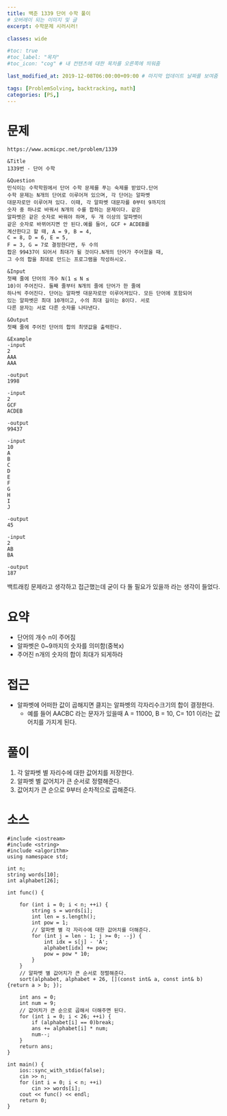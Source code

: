 ```yaml
---
title: 백준 1339 단어 수학 풀이
# 오버레이 되는 이미지 및 글
excerpt: 수학문제 시러시러!

classes: wide

#toc: true
#toc_label: "목차"
#toc_icon: "cog" # 내 컨텐츠에 대한 목차를 오른쪽에 띄워줌

last_modified_at: 2019-12-08T06:00:00+09:00 # 마지막 업데이트 날짜를 보여줌

tags: [ProblemSolving, backtracking, math]
categories: [PS,]
---
```


# 문제
```
https://www.acmicpc.net/problem/1339

&Title
1339번 - 단어 수학

&Question
민식이는 수학학원에서 단어 수학 문제를 푸는 숙제를 받았다.단어 
수학 문제는 N개의 단어로 이루어져 있으며, 각 단어는 알파벳 
대문자로만 이루어져 있다. 이때, 각 알파벳 대문자를 0부터 9까지의 
숫자 중 하나로 바꿔서 N개의 수를 합하는 문제이다. 같은 
알파벳은 같은 숫자로 바꿔야 하며, 두 개 이상의 알파벳이 
같은 숫자로 바뀌어지면 안 된다.예를 들어, GCF + ACDEB를 
계산한다고 할 때, A = 9, B = 4, 
C = 8, D = 6, E = 5, 
F = 3, G = 7로 결정한다면, 두 수의 
합은 99437이 되어서 최대가 될 것이다.N개의 단어가 주어졌을 때, 
그 수의 합을 최대로 만드는 프로그램을 작성하시오. 

&Input
첫째 줄에 단어의 개수 N(1 ≤ N ≤ 
10)이 주어진다. 둘째 줄부터 N개의 줄에 단어가 한 줄에 
하나씩 주어진다. 단어는 알파벳 대문자로만 이루어져있다. 모든 단어에 포함되어 
있는 알파벳은 최대 10개이고, 수의 최대 길이는 8이다. 서로 
다른 문자는 서로 다른 숫자를 나타낸다. 

&Output
첫째 줄에 주어진 단어의 합의 최댓값을 출력한다. 

&Example
-input
2
AAA
AAA

-output
1998

-input
2
GCF
ACDEB

-output
99437

-input
10
A
B
C
D
E
F
G
H
I
J

-output
45

-input
2
AB
BA

-output
187
```

백트래킹 문제라고 생각하고 접근했는데 굳이 다 돌 필요가 있을까 라는 생각이 들었다.

# 요약
* 단어의 개수 n이 주어짐
* 알파벳은 0~9까지의 숫자를 의미함(중복x)
* 주어진 n개의 숫자의 합이 최대가 되게하라

# 접근
* 알파벳에 어떠한 값이 곱해지면 클지는 알파벳의 각자리수크기의 합이 결정한다.
    * 예를 들어 AACBC 라는 문자가 있을때 A = 11000, B = 10, C= 101 이라는 값어치를 가지게 된다.

# 풀이
1. 각 알파벳 별 자리수에 대한 값어치를 저장한다.
1. 알파벳 별 값어치가 큰 순서로 정렬해준다.
1. 값어치가 큰 순으로 9부터 순차적으로 곱해준다.

# 소스
```
#include <iostream>
#include <string>
#include <algorithm>
using namespace std;

int n;
string words[10];
int alphabet[26];

int func() {
	
	for (int i = 0; i < n; ++i) {
		string s = words[i];
		int len = s.length();
		int pow = 1;
		// 알파벳 별 각 자리수에 대한 값어치를 더해준다.
		for (int j = len - 1; j >= 0; --j) {
			int idx = s[j] - 'A';
			alphabet[idx] += pow;
			pow = pow * 10;
		}
	}
	// 알파벳 별 값어치가 큰 순서로 정렬해준다.
	sort(alphabet, alphabet + 26, [](const int& a, const int& b) {return a > b; });

	int ans = 0;
	int num = 9;
	// 값어치가 큰 순으로 곱해서 더해주면 된다.
	for (int i = 0; i < 26; ++i) {
		if (alphabet[i] == 0)break;
		ans += alphabet[i] * num;
		num--;
	}
	return ans;
}

int main() {
	ios::sync_with_stdio(false);
	cin >> n;
	for (int i = 0; i < n; ++i)
		cin >> words[i];
	cout << func() << endl;
	return 0;
}
```